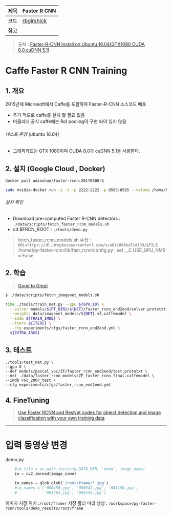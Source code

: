 |제목|Faster R CNN |
|-|-|
|코드|[rbgirshick](https://github.com/rbgirshick/py-faster-rcnn)|
|참고||

> 출처 : [Faster-R-CNN Install on Ubuntu 16.04\(GTX1080 CUDA 8.0,cuDNN 5.1\)](http://goodtogreate.tistory.com/entry/FasterRCNN-Install-on-Ubuntu-1604GTX1080-CUDA-80cuDNN-51)

# Caffe Faster R CNN Training

## 1. 개요

2015년에 Microsoft에서 Caffe를 포함하여 Faster-R-CNN 소스코드 배포

* 추가 적으로 caffe를 설치 할 필요 없음 
* 버클리대 공식 caffe에는 RoI pooling이 구현 되어 있지 않음 

###### 테스트 환경 (ubuntu 16.04)
* 그래픽카드는 GTX 1080이며 CUDA 8.0과 cuDNN 5.1을 사용한다.

## 2. 설치 (Google Cloud , Docker)

```bash
docker pull adioshun/faster-rcnn:20170808r1

sudo nvidia-docker run -i -t -p 2222:2222 -p 8585:8585 --volume /home/hjlim99/docker:/root --name 'rcnn2' adioshun/faster-rcnn:latest /bin/bash

```


###### 설치 확인

* Download pre-computed Faster R-CNN detectors : `./data/scripts/fetch_faster_rcnn_models.sh`
* cd $FRCN\_ROOT : `./tools/demo.py`

> fetch\_faster\_rcnn\_models.sh 수정 : `URL=https://dl.dropboxusercontent.com/s/o6ii098bu51d139/$FILE`  
> /home/py-faster-rcnn/lib/fast\_rcnn/config.py : set \_\_C.USE\_GPU\_NMS = False


## 2. 학습

> [Good to Great](http://goodtogreate.tistory.com/entry/Faster-R-CNN-Training)

```bash
$ ./data/scripts/fetch_imagenet_models.sh

time ./tools/train_net.py --gpu ${GPU_ID} \
  --solver models/${PT_DIR}/${NET}/faster_rcnn_end2end/solver.prototxt \
  --weights data/imagenet_models/${NET}.v2.caffemodel \
  --imdb ${TRAIN_IMDB} \
  --iters ${ITERS} \
  --cfg experiments/cfgs/faster_rcnn_end2end.yml \
  ${EXTRA_ARGS}
```



## 3. 테스트
```
./tools/test_net.py \ 
--gpu 0 \
--def models/pascal_voc/ZF/faster_rcnn_end2end/test.prototxt \
--net ./data/faster_rcnn_models/ZF_faster_rcnn_final.caffemodel \
--imdb voc_2007_test \
--cfg experiments/cfgs/faster_rcnn_end2end.yml
```


## 4. FineTuning 

> [Use Faster RCNN and ResNet codes for object detection and image classification with your own training data](https://realwecan.blogspot.com/2016/11/use-faster-rcnn-and-resnet-codes-for.html)

---

# 입력 동영상 변경 

demo.py 

```python 
    #im_file = os.path.join(cfg.DATA_DIR, 'demo', image_name)
    im = cv2.imread(image_name)

    im_names = glob.glob('/root/frame/*.jpg')
    #im_names = ['000456.jpg', '000542.jpg', '001150.jpg',
    #            '001763.jpg', '004545.jpg']
```

이미지 저장 위치 :`/root/frame/`
저장 폴더 미리 생성 : `/workspace/py-faster-rcnn/tools/demo_results/root/frame`
